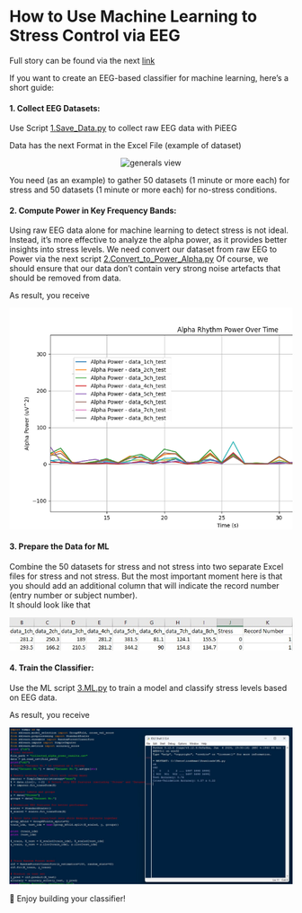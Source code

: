 # How to Use Machine Learning to Stress Control via EEG 
Full story can be found via the next [link](https://pieeg.com/news/instruction-how-to-use-machine-learning-to-stress-or-emoinal-control-via-eeg/)    

If you want to create an EEG-based classifier for machine learning, here’s a short guide:

#### 1. Collect EEG Datasets:

Use Script [1.Save_Data.py](https://github.com/pieeg-club/PiEEG_Kit/blob/main/images/Collected_dataset.jpg)  to collect raw EEG data with PiEEG

Data has the next Format in the Excel File (example of dataset)

<p align="center">
  <img src="https://github.com/pieeg-club/PiEEG-16/blob/main/images/Collected_dataset.jpg" alt="generals view">
</p>

You need (as an example) to gather 50 datasets (1 minute or more each) for stress and 50 datasets (1 minute or more each) for no-stress conditions.  

#### 2. Compute Power in Key Frequency Bands:

Using raw EEG data alone for machine learning to detect stress is not ideal. Instead, it’s more effective to analyze the alpha power, as it provides better insights into stress levels. We need convert our dataset from raw EEG to Power via the next script [2.Convert_to_Power_Alpha.py](https://github.com/pieeg-club/PiEEG_Kit/blob/main/ML_Application/2.Convert_to_Power_Alpha.py) 
Of course, we should ensure that our data don’t contain very strong noise artefacts that should be removed from data.

As result, you receive 
<p align="center">
  <img src="https://github.com/pieeg-club/PiEEG_Kit/blob/main/images/alpha.png" alt="generals view">
</p>


#### 3. Prepare the Data for ML
Combine the 50 datasets for stress and not stress  into  two separate Excel files for stress and not stress. But the most important moment here is that you should add an additional column that will indicate the record number (entry number or subject number).  
It should look like that 

<p align="center">
  <img src="https://github.com/pieeg-club/PiEEG_Kit/blob/main/images/dataset_ML.jpg" alt="generals view">
</p>


#### 4. Train the Classifier:

Use the ML script [3.ML.py](https://github.com/pieeg-club/PiEEG_Kit/blob/main/ML_Application/3.ML.py) to train a model and classify stress levels based on EEG data.

As result, you receive 
<p align="center">
  <img src="https://github.com/pieeg-club/PiEEG_Kit/blob/main/images/python_ML.jpg" alt="generals view">
</p>

🚀 Enjoy building your classifier!








